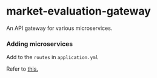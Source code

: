 # market-evaluation-gateway
An API gateway for various microservices. 

### Adding microservices
Add to the `routes` in `application.yml`

Refer to [this.](https://www.geeksforgeeks.org/java-spring-boot-microservices-develop-api-gateway-using-spring-cloud-gateway/)